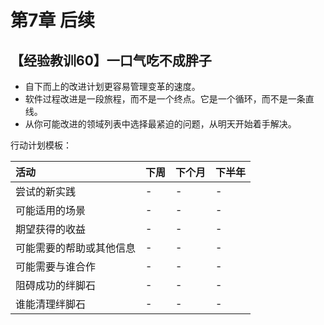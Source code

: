 # 第7章 后续

## 【经验教训60】一口气吃不成胖子

- 自下而上的改进计划更容易管理变革的速度。
- 软件过程改进是一段旅程，而不是一个终点。它是一个循环，而不是一条直线。
- 从你可能改进的领域列表中选择最紧迫的问题，从明天开始着手解决。

行动计划模板：

| 活动 | 下周 | 下个月 | 下半年 |
| :-- | :-- | :-- | :-- |
| 尝试的新实践 | - | - | - |
| 可能适用的场景 | - | - | - |
| 期望获得的收益 | - | - | - |
| 可能需要的帮助或其他信息 | - | - | - |
| 可能需要与谁合作 | - | - | - |
| 阻碍成功的绊脚石 | - | - | - |
| 谁能清理绊脚石 | - | - | - |